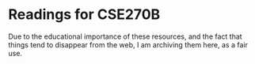 Readings for CSE270B
====

Due to the educational importance of these resources, and the fact that things tend to disappear from the web, I am archiving them here, as a fair use.